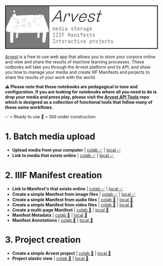![arvest](https://raw.githubusercontent.com/ARVEST-APP/ml-notebooks/refs/heads/main/docs/images/arvest-title-card.png)

[Arvest](https://arvest.app/en) is a free to use web app that allows you to store your corpora online and view and share the results of machine learning processes. These notbooks will take you through the Arvest platform and its API, and show you how to manage your media and create IIIF Manifests and porjects to share the results of your work with the world.

**⚠️ Please note that these notebooks are pedagogical in tone and configuration. If you are looking for notebooks where all you need to do is drop your media and press play, please visit the [Arvest API Tools](https://github.com/ARVEST-APP/arvest-api-tools) repo which is designed as a collection of functional tools that follow many of these same workflows.**

✅ = Ready to use
🚧 = Still under construction

# 1. Batch media upload

- **Upload media from your computer** | [colab ✅](https://colab.research.google.com/github/ARVEST-APP/ml-notebooks/blob/main/_colab/arvest/01-upload-media-from-your-compter/01-upload-media-from-your-compter.ipynb) | [local ✅](/_local/arvest/01-upload-media-from-your-compter/01-upload-media-from-your-compter.ipynb)
- **Link to media that exists online** | [colab ✅](https://colab.research.google.com/github/ARVEST-APP/ml-notebooks/blob/main/_colab/arvest/02-link-to-online-media/02-link-to-online-media.ipynb) | [local ✅](/_local/arvest/02-link-to-online-media/02-link-to-online-media.ipynb)

# 2. IIIF Manifest creation

- **Link to Manifest's that exists online** | [colab ✅](https://colab.research.google.com/github/ARVEST-APP/ml-notebooks/blob/main/_colab/arvest/03-link-to-online-manifests/03-link-to-online-manifests.ipynb) | [local ✅](/_local/arvest/03-link-to-online-manifests/03-link-to-online-manifests.ipynb)
- **Create a simple Manifest from image files** | [colab ✅](https://colab.research.google.com/github/ARVEST-APP/ml-notebooks/blob/main/_colab/arvest/04-create-image-manifest/04-create-image-manifest.ipynb) | [local ✅](/_local/arvest/04-create-image-manifest/04-create-image-manifest.ipynb)
- **Create a simple Manifest from audio files** | [colab 🚧]() | [local 🚧]()
- **Create a simple Manifest from video files** | [colab 🚧]() | [local 🚧]()
- **Create a multi-page Manifest** | [colab 🚧]() | [local 🚧]()
- **Manifest Metadata** | [colab 🚧]() | [local 🚧]()
- **Manifest Annotations** | [colab 🚧]() | [local 🚧]()

# 3. Project creation

- **Create a simple Arvest project** | [colab 🚧]() | [local 🚧]()
- **Project elastic view** | [colab 🚧]() | [local 🚧]()